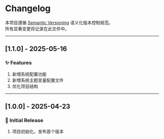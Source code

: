 # Changelog

本项目遵循 [Semantic Versioning](https://semver.org/lang/zh-CN/) 语义化版本控制规范。  
所有显著变更将记录在此文件中。

---

## [1.1.0] - 2025-05-16

### ✨ Features

1. 新增系统配置功能
2. 新增系统主题变量配置文件
3. 优化项目结构

---

## [1.0.0] - 2025-04-23

### 🎉 Initial Release

1. 项目初始化，发布首个版本

<!-- 以下是版本链接占位，可在使用 GitHub Releases 或 tags 后替换 -->
<!--
[Unreleased]: https://github.com/JY-HE/boat-admin
[1.0.0]: https://github.com/JY-HE/boat-admin/tree/v1.0.0
-->
